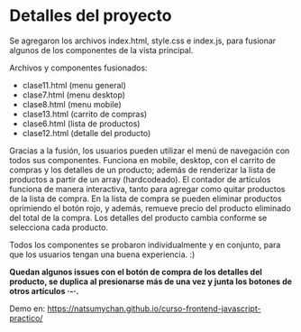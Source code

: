 # Detalles del proyecto
Se agregaron los archivos index.html, style.css e index.js, para fusionar algunos de los componentes de la vista principal.

Archivos y componentes fusionados:

- clase11.html (menu general)
- clase7.html (menu desktop)
- clase8.html (menu mobile)
- clase13.html (carrito de compras)
- clase6.html (lista de productos)
- clase12.html (detalle del producto)

Gracias a la fusión, los usuarios pueden utilizar el menú de navegación con todos sus componentes. Funciona en mobile, desktop, con el carrito de compras y los detalles de un producto; además de renderizar la lista de productos a partir de un array (hardcodeado). El contador de artículos funciona de manera interactiva, tanto para agregar como quitar productos de la lista de compra. En la lista de compra se pueden eliminar productos oprimiendo el botón rojo, y además, remueve precio del producto eliminado del total de la compra. Los detalles del producto cambia conforme se selecciona cada producto.

Todos los componentes se probaron individualmente y en conjunto, para que los usuarios tengan una buena experiencia. :)

**Quedan algunos issues con el botón de compra de los detalles del producto, se duplica al presionarse más de una vez y junta los botones de otros artículos ·-·.**

Demo en:  https://natsumychan.github.io/curso-frontend-javascript-practico/